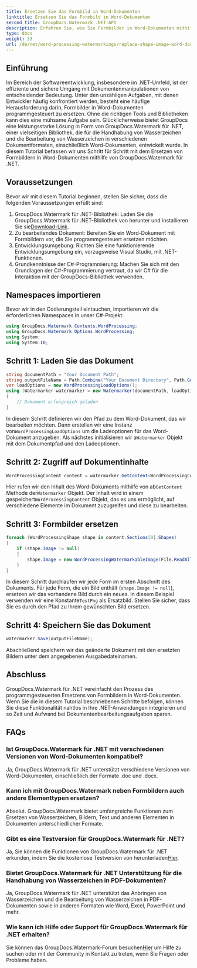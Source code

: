 ```yaml
---
title: Ersetzen Sie das Formbild in Word-Dokumenten
linktitle: Ersetzen Sie das Formbild in Word-Dokumenten
second_title: GroupDocs.Watermark .NET-API
description: Erfahren Sie, wie Sie Formbilder in Word-Dokumenten mithilfe von GroupDocs.Watermark für .NET programmgesteuert ersetzen. Vereinfachen Sie Aufgaben zur Dokumentenbearbeitung mühelos.
type: docs
weight: 33
url: /de/net/word-processing-watermarkings/replace-shape-image-word-docs/
---
```

## Einführung
Im Bereich der Softwareentwicklung, insbesondere im .NET-Umfeld, ist der effiziente und sichere Umgang mit Dokumentenmanipulationen von entscheidender Bedeutung. Unter den unzähligen Aufgaben, mit denen Entwickler häufig konfrontiert werden, besteht eine häufige Herausforderung darin, Formbilder in Word-Dokumenten programmgesteuert zu ersetzen. Ohne die richtigen Tools und Bibliotheken kann dies eine mühsame Aufgabe sein.
Glücklicherweise bietet GroupDocs eine leistungsstarke Lösung in Form von GroupDocs.Watermark für .NET, einer vielseitigen Bibliothek, die für die Handhabung von Wasserzeichen und die Bearbeitung von Wasserzeichen in verschiedenen Dokumentformaten, einschließlich Word-Dokumenten, entwickelt wurde. In diesem Tutorial befassen wir uns Schritt für Schritt mit dem Ersetzen von Formbildern in Word-Dokumenten mithilfe von GroupDocs.Watermark für .NET.
## Voraussetzungen
Bevor wir mit diesem Tutorial beginnen, stellen Sie sicher, dass die folgenden Voraussetzungen erfüllt sind:
1.  GroupDocs.Watermark für .NET-Bibliothek: Laden Sie die GroupDocs.Watermark für .NET-Bibliothek von herunter und installieren Sie sie[Download-Link](https://releases.groupdocs.com/Watermark/net/).
2. Zu bearbeitendes Dokument: Bereiten Sie ein Word-Dokument mit Formbildern vor, die Sie programmgesteuert ersetzen möchten.
3. Entwicklungsumgebung: Richten Sie eine funktionierende Entwicklungsumgebung ein, vorzugsweise Visual Studio, mit .NET-Funktionen.
4. Grundkenntnisse der C#-Programmierung: Machen Sie sich mit den Grundlagen der C#-Programmierung vertraut, da wir C# für die Interaktion mit der GroupDocs-Bibliothek verwenden.
## Namespaces importieren
Bevor wir in den Codierungsteil eintauchen, importieren wir die erforderlichen Namespaces in unser C#-Projekt:
```csharp
using GroupDocs.Watermark.Contents.WordProcessing;
using GroupDocs.Watermark.Options.WordProcessing;
using System;
using System.IO;
```
## Schritt 1: Laden Sie das Dokument
```csharp
string documentPath = "Your Document Path";
string outputFileName = Path.Combine("Your Document Directory", Path.GetFileName(documentPath));
var loadOptions = new WordProcessingLoadOptions();
using (Watermarker watermarker = new Watermarker(documentPath, loadOptions))
{
    // Dokument erfolgreich geladen
}
```
 In diesem Schritt definieren wir den Pfad zu dem Word-Dokument, das wir bearbeiten möchten. Dann erstellen wir eine Instanz von`WordProcessingLoadOptions` um die Ladeoptionen für das Word-Dokument anzugeben. Als nächstes initialisieren wir a`Watermarker` Objekt mit dem Dokumentpfad und den Ladeoptionen.
## Schritt 2: Zugriff auf Dokumentinhalte
```csharp
WordProcessingContent content = watermarker.GetContent<WordProcessingContent>();
```
 Hier rufen wir den Inhalt des Word-Dokuments mithilfe von ab`GetContent` Methode der`Watermarker` Objekt. Der Inhalt wird in einem gespeichert`WordProcessingContent` Objekt, das es uns ermöglicht, auf verschiedene Elemente im Dokument zuzugreifen und diese zu bearbeiten.
## Schritt 3: Formbilder ersetzen
```csharp
foreach (WordProcessingShape shape in content.Sections[0].Shapes)
{
    if (shape.Image != null)
    {
        shape.Image = new WordProcessingWatermarkableImage(File.ReadAllBytes(Constants.TestPng));
    }
}
```
In diesem Schritt durchlaufen wir jede Form im ersten Abschnitt des Dokuments. Für jede Form, die ein Bild enthält (`shape.Image != null`), ersetzen wir das vorhandene Bild durch ein neues. In diesem Beispiel verwenden wir eine Konstante`TestPng` als Ersatzbild. Stellen Sie sicher, dass Sie es durch den Pfad zu Ihrem gewünschten Bild ersetzen.
## Schritt 4: Speichern Sie das Dokument
```csharp
watermarker.Save(outputFileName);
```
Abschließend speichern wir das geänderte Dokument mit den ersetzten Bildern unter dem angegebenen Ausgabedateinamen.

## Abschluss
GroupDocs.Watermark für .NET vereinfacht den Prozess des programmgesteuerten Ersetzens von Formbildern in Word-Dokumenten. Wenn Sie die in diesem Tutorial beschriebenen Schritte befolgen, können Sie diese Funktionalität nahtlos in Ihre .NET-Anwendungen integrieren und so Zeit und Aufwand bei Dokumentenbearbeitungsaufgaben sparen.
## FAQs
### Ist GroupDocs.Watermark für .NET mit verschiedenen Versionen von Word-Dokumenten kompatibel?
Ja, GroupDocs.Watermark für .NET unterstützt verschiedene Versionen von Word-Dokumenten, einschließlich der Formate .doc und .docx.
### Kann ich mit GroupDocs.Watermark neben Formbildern auch andere Elementtypen ersetzen?
Absolut. GroupDocs.Watermark bietet umfangreiche Funktionen zum Ersetzen von Wasserzeichen, Bildern, Text und anderen Elementen in Dokumenten unterschiedlicher Formate.
### Gibt es eine Testversion für GroupDocs.Watermark für .NET?
 Ja, Sie können die Funktionen von GroupDocs.Watermark für .NET erkunden, indem Sie die kostenlose Testversion von herunterladen[Hier](https://releases.groupdocs.com/).
### Bietet GroupDocs.Watermark für .NET Unterstützung für die Handhabung von Wasserzeichen in PDF-Dokumenten?
Ja, GroupDocs.Watermark für .NET unterstützt das Anbringen von Wasserzeichen und die Bearbeitung von Wasserzeichen in PDF-Dokumenten sowie in anderen Formaten wie Word, Excel, PowerPoint und mehr.
### Wie kann ich Hilfe oder Support für GroupDocs.Watermark für .NET erhalten?
 Sie können das GroupDocs.Watermark-Forum besuchen[Hier](https://forum.groupdocs.com/c/watermark/19) um Hilfe zu suchen oder mit der Community in Kontakt zu treten, wenn Sie Fragen oder Probleme haben.